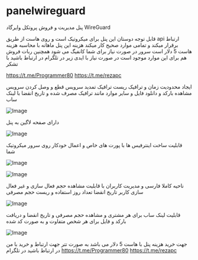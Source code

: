 # panelwireguard
پنل مدیریت و فروش پروتکل وایرگاد WireGuard

قابل توجه دوستان این پنل برای میکروتیک است و روی هاست از طریق api ارتباط برقرار میکند و تمامی موارد صحیح کار میکند هزینه این پنل ماهانه با محاسبه هزینه هاست 5 دلار است سرور در صورت نیاز برای شما کانفیگ می شود همچنین ربات فروش هم برای این موارد موجود است در صورت نیاز با ایدی زیر در تلگرام در ارتباط باشید با تشکر 

https://t.me/Programmer80
https://t.me/rezapc

ایجاد محدودیت زمان و ترافیک ریست ترافیک تمدید سرویس قطع و وصل کردن سرویس مشاهده بارکد و دانلود فایل و سایر موارد مانند ترافیک مصرف شده و تاریخ انقضا با لینک ساب

![Image](https://github.com/users/btpanewireguad/projects/1/assets/164427843/38113486-aa36-4fbb-96be-51a8fb360346)

دارای صفحه لاگین به پنل 


![Image](https://github.com/users/btpanewireguad/projects/1/assets/164427843/a05c91f7-12cf-4d31-93f2-ea778cf83235)

قابلیت ساخت اینترفیس ها با پورت های خاص و اعمال خودکار روی سرور میکروتیک شما


![Image](https://github.com/users/btpanewireguad/projects/1/assets/164427843/e94e48d8-b025-4d6a-a29d-befd0d7161a2)



![Image](https://github.com/users/btpanewireguad/projects/1/assets/164427843/10be3d76-0d81-42a1-bb92-b0beeef7e218)

ناحیه کاملا فارسی و مدیریت کاربران با قابلیت مشاهده حجم 
فعال سازی و غیر فعال سازی کاربر
تاریخ انقضا
تعداد روز استفاده 
و ریست حجم مصرفی


![Image](https://github.com/users/btpanewireguad/projects/1/assets/164427843/3fcb00e6-fafb-4a17-bfd0-bedb391ceb3f)

قابلیت لینک ساب برای هر مشتری و مشاهده حجم مصرفی و تاریخ انقضا و دریافت بارکد و فایل برای هر شخص متفاوت و به صورت کد شده

![Image](https://github.com/users/btpanewireguad/projects/1/assets/164427843/1942e21f-5a1a-4bc7-bd05-d69ae171ae0d)


جهت خرید هزینه پنل با هاست 5 دلار می باشد به صورت تتر جهت ارتباط و خرید 
با من در ارتباط باشید در تلگرام
https://t.me/Programmer80
https://t.me/rezapc

